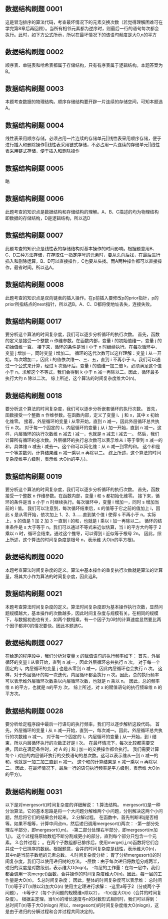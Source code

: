 ## 数据结构刷题 0001
这是冒泡排序的算法代码，考查最坏情况下的元素交换次数（若觉得理解困难可在学完第8章后再回顾）。当所有相邻元素都为逆序时，则最后一行的语句每次都会执行。此时，如下方公式所示，所以在最坏情况下的该语句频度是大O,n的平方

## 数据结构刷题 0002
顺序表、单链表和哈希表都属于存储结构，只有有序表属于逻辑结构。本题答案为B。

## 数据结构刷题 0003
本题考查数据的物理结构。顺序存储结构要开辟一片连续的存储空间，可知本题选A。

## 数据结构刷题 0004
线性表采用顺序存储，必须占用一片连续的存储单元||线性表采用顺序存储，便于进行插入和删除操作||线性表采用链式存储，不必占用一片连续的存储单元||线性表采用链式存储，便于插入和删除操作

## 数据结构刷题 0005
略

## 数据结构刷题 0006
此题考查的知识点是数据结构和存储结构的理解。A、B、C描述的均为物理结构即数据的存储结构，D是逻辑结构，所以选D

## 数据结构刷题 0007
此题考查的知识点是线性表的存储结构对基本操作的时间影响。根据题意用B、C、D三种方法存储，在存取任一指定序号的元素时，要从头向后找，在最后进行插入和删除运算，B、D可以直接操作，C也要从头找。而A两种操作都可以直接操作，最省时间。所以选A。

## 数据结构刷题 0008
此题考查的知识点是双向链表的插入操作。在p前插入要修改p的prior指针，p的prior所指结点的next指针，所以选B。A、C、D都将使地址丢失，连接失败。
## 数据结构刷题 0017
要分析这个算法的时间复杂度，我们可以逐步分析循环的执行次数。
首先，函数的定义是接受一个整数 n 作维参数。在函数内部，变量 i 的初始值维一，变量 j 的初始值维一百。
接下来，循环的条件是当 i 小于 n 时继续执行。在每次循环中，变量 j 增加一，同时变量 i 增加二。
循环的迭代次数可以这样理解：变量 i 从一开始，每次增加二，因此 i 的值依次维一、三、五，直到 i 不再小于 n。我们可以通过一个公式来计算，经过 k 次循环后，变量 i 的值维一加二倍 k，必须满足这个值小于 n。求解这个不等式，我们会得到 k 小于 n 减一再除以二。因此，循环最多执行大约 n 除以二次。
综上所述，这个算法的时间复杂度维大O(n)。
## 数据结构刷题 0018
要分析这个算法的时间复杂度，我们可以逐步分析嵌套循环的执行次数。
首先，函数接受一个整数 n 作维参数。在函数内部，定义了变量 i、j 和 x，其中 x 初始化维零。
接着，外层循环的变量 i 从零开始，直到 n 减一，因此外层循环总共执行 n 次。
对于每一个固定的 i，内层循环的变量 j 从 i 加一开始，直到 n 减一。这样，内层循环的执行次数维 n 减去 i 减一，也就是 n 减去 i 减去一。
然后，我们计算所有循环的总次数。外层循环的执行总次数可以表示维从 i 等于零到 n 减一的和，具体维 n 减去 i 减去一。这个和可以简化维：从 n 减一到零的和。
这个和是一个等差数列，计算结果维 n 减一乘以 n 再除以二。
综上所述，这个算法的时间复杂度维平方级别，表示维 大O(n的平方)。
## 数据结构刷题 0019
要分析这个算法的时间复杂度，我们可以逐步分析循环的执行次数。
首先，函数接受一个整数 n 作维参数。在函数内部，变量 i 和 s 都初始化维零。
接下来，循环的条件是当 s 小于 n 时继续执行。每次循环中，变量 i 增加一，同时 s 增加当前的 i 值。
我们可以注意到，每次循环结束后，s 的值等于它之前的值加上 i，因此 s 是从零开始，依次加上 1、2、3……直到某个值 i 使得 s 不再小于 n。实际上，s 的值是 1 加 2 加 3 一直到 i 的和，也就是 i 乘以 i 加一再除以二。
循环的结束条件是 s 大于等于 n。我们可以通过不等式来近似估算，当 i 的平方大约等于 2 乘以 n 时，循环会结束。通过这个推导，可以得到 i 近似等于根号 2n。
因此，综上所述，这个算法的时间复杂度是根号 n，表示维 大O(n的平方根)。
## 数据结构刷题 0020
本题考查算法时间复杂度的定义。算法中基本操作的重复执行次数就是算法的计算量，将其大小作为算法的时间复杂度，因此选B。
## 数据结构刷题 0021
本题考查算法时间复杂度的定义。算法时间复杂度即为基本操作执行次数，显然问题规模越大，基本操作的次数越多，因此时间复杂度与规模有关。在相同的规模下，与数据初态也有关，如两个数相乘，有一个因子为0时的计算速度显然要比两个因子都非0的情况要快。因此本题选C。
## 数据结构刷题 0027
在给定的程序段中，我们分析对变量 x 的赋值语句的执行频率如下：
首先，外层循环的变量 i 从零开始，直到 n 减一，因此外层循环总共执行 n 次。
对于每一个固定的 i，内层循环的变量 j 也是从零到 n 减一，因此内层循环也会执行 n 次。
这样，对于外层循环的每一次迭代，内层循环都会执行 n 次。因此，总的执行频率可以表示维外层循环次数乘以内层循环次数，也就是 n 乘以 n。
因此，总的频率维 n 的平方，也就是 n的平方 次。
综上所述，对 x 的赋值语句的执行频率维 n 的平方次。
## 数据结构刷题 0028
要分析给定程序段中最后一行语句的执行频率，我们可以逐步解析这段代码。
首先，外层循环的变量 i 从 n 减一开始，直到一，每次减一。因此，外层循环总共执行的次数维 n 减一。
对于每一个固定的 i，内层循环的变量 j 从一开始，到 i 结束，所以内层循环执行的次数正好是 i 次。
在最坏情况下，每次比较都需要交换，因此在满足条件时，对 A 的 j 和 j 加一的交换操作都会执行。
我们需要计算每个 i 对应的内层循环执行的交换语句的总次数。这可以表示维从一到 n 减一的和，也就是一加二加三直到 n 减一。
这个和的计算结果是 n 减一乘以 n 再除以二。
因此，在最坏情况下，最后一行的语句执行频率是平方级别，表示维 大O(n的平方)。
## 数据结构刷题 0031
以下是对mergesort()时间复杂度的详细解说：
1.算法结构。
mergesort()是一种分治算法，它的基本思路是将一个大问题分解维两个小问题，分别解决这两个小问题，然后将它们的结果合并起来。
2.分解过程。
在函数中，首先判断i和j是否相等。如果不相等，计算中间点m，然后递归调用mergesort()两次：
-第一部分处理左半部分，即mergesort(i,m)。
-第二部分处理右半部分，即mergesort(m加1,j)。
这个过程将原始数组不断分割成更小的部分，直到每个部分只包含一个元素。
3.合并过程；
。在两个子数组都已排序后，使用merge(i,j,m)函数将它们合并成一个已排序的数组。根据题意，合并的时间复杂度是线性，表示维大O(n)，其中n是当前子数组的元素总数。
4.时间复杂度分析；
胃了分析mergesort()的时间复杂度，我们可以使用递归树的方法。
-层数：由于每次递归将数组分成两半，递归的深度是对数级别，表示维大O(logn)。
-每层的工作量：在每一层中，我们都会调用一次merge()函数，合并操作的时间复杂度维大O(n)。因此，每一层的工作量是大O(n)。
5.总时间复杂度；
因此，整体的时间复杂度可以表示维：
总时间T(n)等于2T(n除以2)加大O(n)
使用主定理进行求解：
-这里a等于2（分成两个子问题），
-b等于2（每个子问题的规模维n除以2），
-f(n)是大O(n)（合并的时间复杂度）。
根据主定理，当f(n)的增长速度与n的对数形式相同时，我们可以得到：
总时间T(n)等于大O(nlogn)
所以，mergesort()的时间复杂度维大O(nlogn)，这是由于递归的分解过程和合并过程共同决定的。